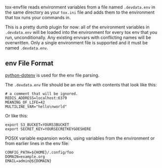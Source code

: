 tox-envfile reads environment variables from a file named `.devdata.env` in the
same directory as your `tox.ini` file and adds them to the environment that tox
runs your commands in.

This is a pretty dumb plugin for now: all of the environment variables in
`.devdata.env` will be loaded into the environment for every tox env that you
run, unconditionally. Any existing envvars with conflicting names will be
overwritten. Only a single environment file is supported and it must be named
`.devdata.env`.

env File Format
---------------

[python-dotenv](https://saurabh-kumar.com/python-dotenv/) is used for the env file parsing.

The `.devdata.env` file should be an env file with contents that look like
this:

```shell
# a comment that will be ignored.
REDIS_ADDRESS=localhost:6379
MEANING_OF_LIFE=42
MULTILINE_VAR="hello\nworld"
```

Or like this:

```shell
export S3_BUCKET=YOURS3BUCKET
export SECRET_KEY=YOURSECRETKEYGOESHERE
```

POSIX variable expansion works, using variables from the environment or from
earlier lines in the env file:

```shell
CONFIG_PATH=${HOME}/.config/foo
DOMAIN=example.org
EMAIL=admin@${DOMAIN}
```

